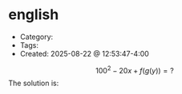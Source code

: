 english
=====
- Category: 
- Tags: 
- Created: 2025-08-22 @ 12:53:47-4:00


$$
100^2
-20x+f(g(y))=?$$
The solution is:
